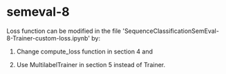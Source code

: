 # semeval-8

Loss function can be modified in the file 'SequenceClassificationSemEval-8-Trainer-custom-loss.ipynb' by:

1. Change compute_loss function in section 4 and

2. Use MultilabelTrainer in section 5 instead of Trainer.
